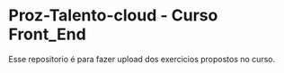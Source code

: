 # Proz-Talento-cloud - Curso Front_End

Esse repositorio é para fazer upload dos exercicios propostos no curso.
